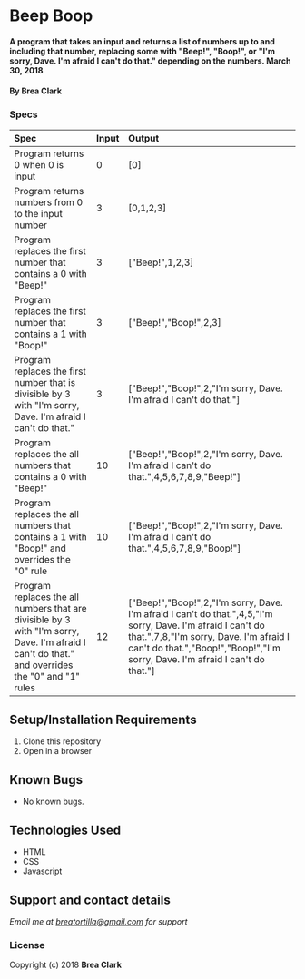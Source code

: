 # Beep Boop

#### A program that takes an input and returns a list of numbers up to and including that number, replacing some with "Beep!", "Boop!", or "I'm sorry, Dave. I'm afraid I can't do that." depending on the numbers. March 30, 2018

#### By **Brea Clark**

### Specs
| Spec | Input | Output |
| :-------------     | :------------- | :------------- |
| Program returns 0 when 0 is input | 0 | [0] |
| Program returns numbers from 0 to the input number | 3 | [0,1,2,3] |
| Program replaces the first number that contains a 0 with "Beep!" | 3 | ["Beep!",1,2,3] |
| Program replaces the first number that contains a 1 with "Boop!" | 3 | ["Beep!","Boop!",2,3] |
|Program replaces the first number that is divisible by 3 with "I'm sorry, Dave. I'm afraid I can't do that." | 3 | ["Beep!","Boop!",2,"I'm sorry, Dave. I'm afraid I can't do that."] |
| Program replaces the all numbers that contains a 0 with "Beep!" | 10 | ["Beep!","Boop!",2,"I'm sorry, Dave. I'm afraid I can't do that.",4,5,6,7,8,9,"Beep!"] |
| Program replaces the all numbers that contains a 1 with "Boop!" and overrides the "0" rule | 10 | ["Beep!","Boop!",2,"I'm sorry, Dave. I'm afraid I can't do that.",4,5,6,7,8,9,"Boop!"] |
| Program replaces the all numbers that are divisible by 3 with "I'm sorry, Dave. I'm afraid I can't do that." and overrides the "0" and "1" rules | 12 | ["Beep!","Boop!",2,"I'm sorry, Dave. I'm afraid I can't do that.",4,5,"I'm sorry, Dave. I'm afraid I can't do that.",7,8,"I'm sorry, Dave. I'm afraid I can't do that.","Boop!","Boop!","I'm sorry, Dave. I'm afraid I can't do that."] |

## Setup/Installation Requirements

1. Clone this repository
2. Open in a browser

## Known Bugs
* No known bugs.

## Technologies Used
* HTML
* CSS
* Javascript

## Support and contact details

_Email me at breatortilla@gmail.com for support_

### License

Copyright (c) 2018 **Brea Clark**

